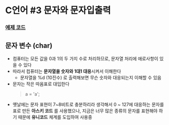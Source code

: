 # C언어 #3 문자와 문자입출력

### [예제 코드](character.c)

## 문자 변수 (char)

- 컴퓨터는 모든 값을 0과 1의 두 가지 수로 처리하므로, 문자열 처리에 애로사항이 있을 수 있다
- 따라서 컴퓨터는 **문자열을 숫자와 1대1 대응**시켜서 이해한다
  - 문자열을 %d (10진수) 로 출력해보면 무슨 숫자와 대응되는지 이해할 수 있음
- 문자는 작은 따옴표로 대입한다
  > a = 'a';
- 옛날에는 문자 표현이 7~8비트로 충분하리라 생각해서 0 ~ 127에 대응하는 문자를 표로 만든 **아스키 코드** 를 사용했으나, 지금은 너무 많은 종류의 문자를 표현해야 하기 때문에 **유니코드** 체계를 도입하여 사용중
